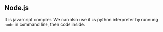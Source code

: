 ## Node.js
It is javascript compiler. We can also use it as python interpreter by runnung `node` in command line, then code inside.
